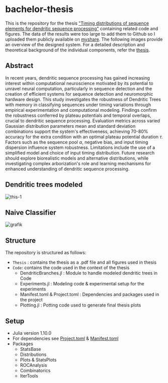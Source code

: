 # bachelor-thesis
This is the repository for the thesis ["Timing distributions of sequence elements for dendritic sequence processing"](./Thesis/Thesis_lgolla.pdf) containing related code and figures. The data of the results were too large to add them to Github so I uploaded them publicly available on [myshare](https://myshare.uni-osnabrueck.de/d/cdfafc7ce1b44167b049/). The following images provide an overview of the designed system. For a detailed description and theoretical background of the individual components, refer the [thesis](./Thesis/Thesis_lgolla.pdf).


## Abstract 
In recent years, dendritic sequence processing has gained increasing interest within computational neuroscience motivated by its potential to unravel neural computation, particularly in sequence detection and the creation of efficient systems for sequence detection and neuromorphic hardware design. This study investigates the robustness of Dendritic Trees with memory in classifying sequences under timing variations through empirical experimentation and computational modeling. Findings confirm the robustness conferred by plateau potentials and temporal overlaps, crucial to dendritic sequence processing. Evaluation metrics across varied Gaussian distribution parameters mean and standard deviation combinations support the system's effectiveness, achieving 70-80\% accuracy for the extra condition with an optimal plateau potential duration $\tau$. Factors such as the sequence pool $\alpha$, negative bias, and input timing dispersion influence system robustness. Limitations include the use of a simplified model and choice of input timing distribution. Future research should explore biorealistic models and alternative distributions, while investigating complex arborization's role and learning mechanisms for enhanced understanding of dendritic sequence processing.


## Dendritic trees modeled 
![this-1](https://github.com/goody139/bachelor-thesis/assets/72889998/154c8e13-ba2f-4dc0-ae4e-ca65a445a15c)








## Naive Classifier 
![grafik](https://github.com/goody139/bachelor-thesis/assets/72889998/147e9f9e-73a0-4ff4-8e2d-cb1a225d83e4)


## Structure
The repository is structured as follows:

- `Thesis` : contains the thesis as a .pdf file and all figures used in thesis
- `Code`: contains the code used in the context of the thesis
    - DendriticBranches.jl : Module to handle modeled dendritic trees in Code
    - Experiments.jl : Modeling code & experimental setup for the experiments 
    - Manifest.toml & Project.toml : Dependencies and packages used in the project
    - Plotting.jl : Potting code used to generate final thesis plots
 
## Setup 
- Julia version 1.10.0
- For dependencies see [Project.toml](./Code/Project.toml) & [Manifest.toml](./Code/Manifest.toml)
- Packages
    - StatsBase
    - Distributions
    - Plots & StatsPlots
    - ROCAnalysis
    - Combinatorics
    - IterTools



